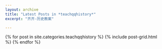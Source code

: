 ```yaml
---
layout: archive
title: "Latest Posts in *teachqqhistory*"
excerpt: "齐齐-历史教案"

---
```


<div class="tiles">
{% for post in site.categories.teachqqhistory %}
	{% include post-grid.html %}
{% endfor %}
</div><!-- /.tiles -->
